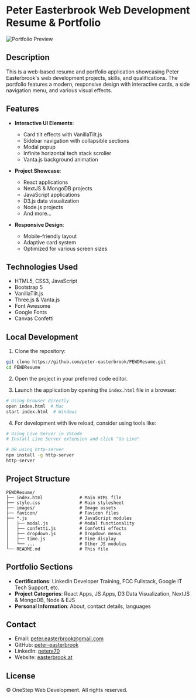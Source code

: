 # Peter Easterbrook Web Development Resume & Portfolio

![Portfolio Preview](https://user-images.githubusercontent.com/59874288/99916616-75d95680-2d0b-11eb-9104-3f3c1bc9d237.gif)

## Description

This is a web-based resume and portfolio application showcasing Peter Easterbrook's web development projects, skills, and qualifications. The portfolio features a modern, responsive design with interactive cards, a side navigation menu, and various visual effects.

## Features

- **Interactive UI Elements**:

  - Card tilt effects with VanillaTilt.js
  - Sidebar navigation with collapsible sections
  - Modal popup
  - Infinite horizontal tech stack scroller
  - Vanta.js background animation

- **Project Showcase**:

  - React applications
  - NextJS & MongoDB projects
  - JavaScript applications
  - D3.js data visualization
  - Node.js projects
  - And more...

- **Responsive Design**:
  - Mobile-friendly layout
  - Adaptive card system
  - Optimized for various screen sizes

## Technologies Used

- HTML5, CSS3, JavaScript
- Bootstrap 5
- VanillaTilt.js
- Three.js & Vanta.js
- Font Awesome
- Google Fonts
- Canvas Confetti

## Local Development

1. Clone the repository:

```bash
git clone https://github.com/peter-easterbrook/PEWDResume.git
cd PEWDResume
```

2. Open the project in your preferred code editor.

3. Launch the application by opening the `index.html` file in a browser:

```bash
# Using browser directly
open index.html  # Mac
start index.html  # Windows
```

4. For development with live reload, consider using tools like:

```bash
# Using Live Server in VSCode
# Install Live Server extension and click "Go Live"

# OR using http-server
npm install -g http-server
http-server
```

## Project Structure

```
PEWDResume/
├── index.html              # Main HTML file
├── style.css               # Main stylesheet
├── images/                 # Image assets
├── favicon/                # Favicon files
├── *.js                    # JavaScript modules
│   ├── modal.js            # Modal functionality
│   ├── confetti.js         # Confetti effects
│   ├── dropdown.js         # Dropdown menus
│   ├── time.js             # Time display
│   └── ...                 # Other JS modules
└── README.md               # This file
```

## Portfolio Sections

- **Certifications**: LinkedIn Developer Training, FCC Fullstack, Google IT Tech Support, etc.
- **Project Categories**: React Apps, JS Apps, D3 Data Visualization, NextJS & MongoDB, Node & EJS
- **Personal Information**: About, contact details, languages

## Contact

- Email: peter.easterbrook@gmail.com
- GitHub: [peter-easterbrook](https://github.com/peter-easterbrook)
- LinkedIn: [petere70](https://www.linkedin.com/in/petere70/)
- Website: [easterbrook.at](http://easterbrook.at/)

## License

© OneStep Web Development. All rights reserved.
